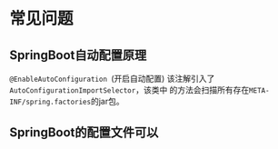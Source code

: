 # 常见问题

## SpringBoot自动配置原理
`@EnableAutoConfiguration `(开启自动配置) 该注解引入了`AutoConfigurationImportSelector`，该类中
的方法会扫描所有存在`META-INF/spring.factories`的jar包。

## SpringBoot的配置文件可以
